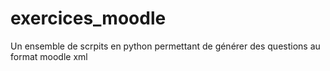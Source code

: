 # exercices_moodle
Un ensemble de scrpits en python permettant de générer des questions au format moodle xml
